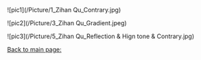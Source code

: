 ![pic1](/Picture/1_Zihan Qu_Contrary.jpg)

![pic2](/Picture/3_Zihan Qu_Gradient.jpeg)

![pic3](/Picture/5_Zihan Qu_Reflection & Hign tone & Contrary.jpg)

[Back to main page:](index.md)
